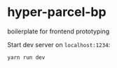 # hyper-parcel-bp

boilerplate for frontend prototyping

Start dev server on `localhost:1234`:

```
yarn run dev
```
